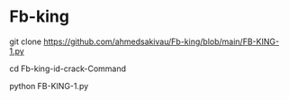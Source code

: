 # Fb-king 


git clone https://github.com/ahmedsakivau/Fb-king/blob/main/FB-KING-1.py

cd Fb-king-id-crack-Command

python FB-KING-1.py
